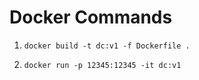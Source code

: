 # Docker Commands

1. `docker build -t dc:v1 -f Dockerfile .`

2. `docker run -p 12345:12345 -it dc:v1`
